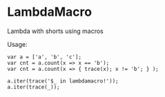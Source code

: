 LambdaMacro
===========

Lambda with shorts using macros

Usage:

```
var a = ['a', 'b', 'c'];
var cnt = a.count(x => x == 'b');
var cnt = a.count(x => { trace(x); x != 'b'; } );
		
a.iter(trace('$_ in lambdamacro!'));
a.iter(trace(_));
```